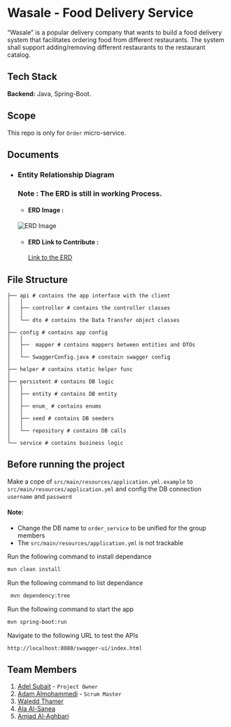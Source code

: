 # Wasale - Food Delivery Service

“Wasale” is a popular delivery company that wants to build a food delivery system that facilitates ordering food from different restaurants. The system shall support adding/removing different restaurants to the restaurant catalog.

## Tech Stack

**Backend:** Java, Spring-Boot.

## Scope

This repo is only for `Order` micro-service.

## Documents

- ### Entity Relationship Diagram

    ### Note : The ERD is still in working Process.

    - #### ERD Image :

    ![ERD Image](https://github.com/DJIV-ITEP/G1_A_Order/blob/chore/add-document-folder-to-the-project/docs/ERD/OrderService-ERD.jpg?raw=true)

    - #### ERD Link to Contribute :
    
        [Link to the ERD](https://drive.google.com/file/d/11FZMY6oAOZzh27i3cV22MedzbqIBba9L/view?usp=sharing "@It's Safe, Don't Worry :)")



## File Structure

```
├── api # contains the app interface with the client
│   │
│   ├── controller # contains the controller classes
│   │
│   └── dto # contains the Data Transfer object classes
│
├── config # contains app config
│   │
│   ├──  mapper # contains mappers between entities and DTOs
│   │
│   └── SwaggerConfig.java # constain swagger config
│
├── helper # contains static helper func
│
├── persistent # contains DB logic
│   │
│   ├── entity # contains DB entity
│   │  
│   ├── enum_ # contains enums 
│   │
│   ├── seed # contains DB seeders
│   │
│   └── repository # contains DB calls
│
└── service # contains business logic
```

## Before running the project

Make a cope of `src/main/resources/application.yml.example` to `src/main/resources/application.yml` and config the DB connection `username` and `password`

#### Note:
- Change the DB name to `order_service` to be unified for the group members
- The `src/main/resources/application.yml` is not trackable

Run the following command to install dependance  
```bash
mvn clean install
```
Run the following command to list dependance  
```bash
 mvn dependency:tree
```
Run the following command to start the app
```bash
mvn spring-boot:run
```
Navigate to the following URL to test the APIs
```
http://localhost:8080/swagger-ui/index.html
```


## Team Members

1. [Adel Subait](https://github.com/ahdel) - `Project Owner`
2. [Adam Almohammedi](https://github.com/Eng-Adam-Almohammedi) - `Scrum Master`
3. [Waledd Thamer](https://github.com/waleedthamer)
4. [Ala Al-Sanea](https://github.com/Ala-Alsanea)
5. [Amjad Al-Aghbari](https://github.com/amjadfqs)
